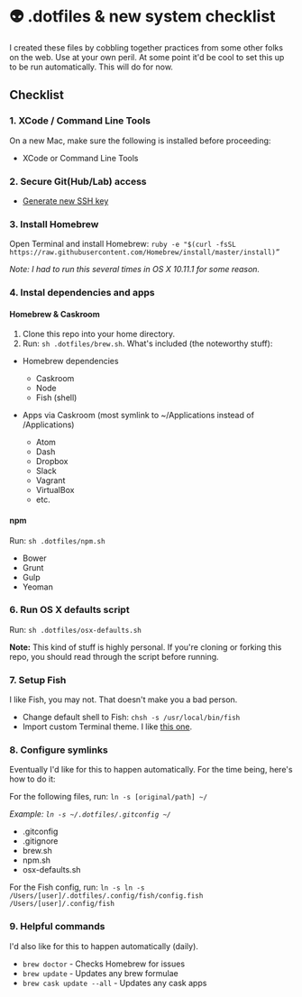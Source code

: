 # 👽 .dotfiles & new system checklist

I created these files by cobbling together practices from some other folks on the web. Use at your own peril. At some point it'd be cool to set this up to be run automatically. This will do for now.

## Checklist

### 1. XCode / Command Line Tools

On a new Mac, make sure the following is installed before proceeding:

- XCode or Command Line Tools

### 2. Secure Git(Hub/Lab) access

- [Generate new SSH key](https://help.github.com/articles/generating-ssh-keys/)

### 3. Install Homebrew

Open Terminal and install Homebrew: `ruby -e "$(curl -fsSL https://raw.githubusercontent.com/Homebrew/install/master/install)”`

*Note: I had to run this several times in OS X 10.11.1 for some reason.*

### 4. Instal dependencies and apps

#### Homebrew & Caskroom

1. Clone this repo into your home directory.
2. Run: `sh .dotfiles/brew.sh`. What's included (the noteworthy stuff):

- Homebrew dependencies
  - Caskroom
  - Node
  - Fish (shell)

- Apps via Caskroom (most symlink to ~/Applications instead of /Applications)
  - Atom
  - Dash
  - Dropbox
  - Slack
  - Vagrant
  - VirtualBox
  - etc.

#### npm

Run: `sh .dotfiles/npm.sh`

  - Bower
  - Grunt
  - Gulp
  - Yeoman

### 6. Run OS X defaults script

Run: `sh .dotfiles/osx-defaults.sh`

**Note:** This kind of stuff is highly personal. If you're cloning or forking this repo, you should read through the script before running.

### 7. Setup Fish

I like Fish, you may not. That doesn't make you a bad person.

- Change default shell to Fish: `chsh -s /usr/local/bin/fish`
- Import custom Terminal theme. I like [this one](https://github.com/mdo/ocean-terminal).

### 8. Configure symlinks

Eventually I'd like for this to happen automatically. For the time being, here's how to do it:

For the following files, run: `ln -s [original/path] ~/`

*Example: `ln -s ~/.dotfiles/.gitconfig ~/`*

- .gitconfig
- .gitignore
- brew.sh
- npm.sh
- osx-defaults.sh

For the Fish config, run: `ln -s ln -s /Users/[user]/.dotfiles/.config/fish/config.fish /Users/[user]/.config/fish`

### 9. Helpful commands

I'd also like for this to happen automatically (daily). 

- `brew doctor` - Checks Homebrew for issues
- `brew update` - Updates any brew formulae
- `brew cask update --all` - Updates any cask apps
